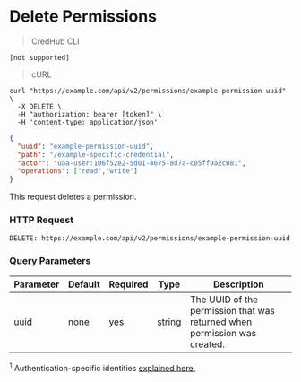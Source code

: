 # Delete Permissions

> CredHub CLI

```shell
[not supported]
```

> cURL

```shell
curl "https://example.com/api/v2/permissions/example-permission-uuid" \
  -X DELETE \
  -H "authorization: bearer [token]" \
  -H 'content-type: application/json'
```

```json
{
  "uuid": "example-permission-uuid",
  "path": "/example-specific-credential",
  "actor": "uaa-user:106f52e2-5d01-4675-8d7a-c05ff9a2c081",
  "operations": ["read","write"]
}
```

This request deletes a permission.

### HTTP Request

`DELETE: https://example.com/api/v2/permissions/example-permission-uuid`

### Query Parameters

Parameter | Default | Required | Type | Description
--------- | --------- | --------- | --------- | -----------
uuid | none | yes | string | The UUID of the permission that was returned when permission was created.

<sup>1</sup> Authentication-specific identities [explained here.](https://github.com/cloudfoundry-incubator/credhub/blob/master/docs/authentication-identities.md)

